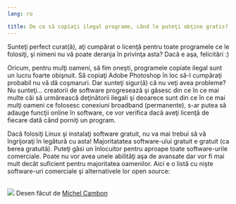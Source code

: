 ```yaml
---
lang: ro

title: De ce să copiaţi ilegal programe, când le puteţi obţine gratis?
---
```


Sunteţi perfect curat(ă), aţi cumpărat o licenţă pentru toate programele ce le folosiţi, şi nimeni
nu vă poate deranja în privinţa asta? Dacă e aşa, felicitări :)

Oricum, pentru mulţi oameni, să fim oneşti, programele copiate ilegal sunt
un lucru foarte obişnuit. Să copiaţi Adobe Photoshop în loc să-l cumpăraţi
probabil nu vă dă coşmaruri. Dar sunteţi sigur(ă) că nu veţi avea probleme?
Nu sunteţi... creatorii de software progresează şi găsesc din ce în ce mai multe
căi să urmărească deţinătorii ilegali şi deoarece sunt din ce în ce mai mulţi oameni
ce folosesc conexiuni broadband (permanente), s-ar putea să adauge funcţii online
în software, ce vor verifica dacă aveţi licenţă de fiecare dată când porniţi un program.

Dacă folosiţi Linux şi instalaţi software gratuit, nu va mai trebui să vă îngrijoraţi
în legătură cu asta! Majoritatatea software-ului gratuit e gratuit (ca berea gratuită).
Puteţi găsi un înlocuitor pentru aproape toate software-urile comerciale. Poate nu vor avea
unele abilităţi aşa de avansate dar vor fi mai mult decât suficient pentru majoritatea
oamenilor. Aici e o listă cu nişte software-uri comerciale şi alternativele lor open source:

<?php

table_parser ("Da", "Nu", "Comercial", "Open source", "Există pe Windows?");


<br /><br>

<img src="Images/warez.png" />

Desen făcut de <a href="http://michel.cambon.free.fr/ampere/salle1bis.htm">Michel Cambon</a>




